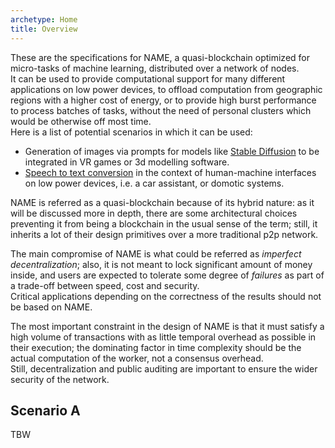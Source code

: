 ```yaml
---
archetype: Home
title: Overview
---
```


These are the specifications for NAME, a quasi-blockchain optimized for micro-tasks of machine learning, distributed over a network of nodes.  
It can be used to provide computational support for many different applications on low power devices, to offload computation from geographic regions with a higher cost of energy, or to provide high burst performance to process batches of tasks, without the need of personal clusters which would be otherwise off most time.  
Here is a list of potential scenarios in which it can be used:

- Generation of images via prompts for models like [Stable Diffusion](https://github.com/CompVis/stable-diffusion) to be integrated in VR games or 3d modelling software.
- [Speech to text conversion](https://github.com/openai/whisper) in the context of human-machine interfaces on low power devices, i.e. a car assistant, or domotic systems.

NAME is referred as a quasi-blockchain because of its hybrid nature: as it will be discussed more in depth, there are some architectural choices preventing it from being a blockchain in the usual sense of the term; still, it inherits a lot of their design primitives over a more traditional p2p network.

The main compromise of NAME is what could be referred as _imperfect decentralization_; also, it is not meant to lock significant amount of money inside, and users are expected to tolerate some degree of _failures_ as part of a trade-off between speed, cost and security.  
Critical applications depending on the correctness of the results should not be based on NAME.

The most important constraint in the design of NAME is that it must satisfy a high volume of transactions with as little temporal overhead as possible in their execution; the dominating factor in time complexity should be the actual computation of the worker, not a consensus overhead.  
Still, decentralization and public auditing are important to ensure the wider security of the network.

## Scenario A

TBW
